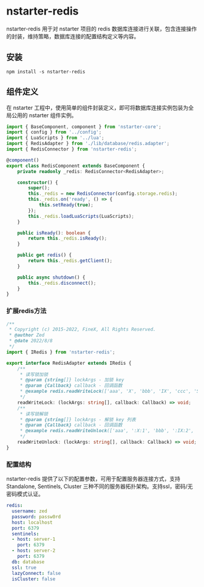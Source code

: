 # nstarter-redis

nstarter-redis 用于对 nstarter 项目的 redis 数据库连接进行关联，包含连接操作的封装，维持策略，数据库连接的配置结构定义等内容。

## 安装

```
npm install -s nstarter-redis
```

## 组件定义

在 nstarter 工程中，使用简单的组件封装定义，即可将数据库连接实例包装为全局公用的 nstarter 组件实例。

```typescript
import { BaseComponent, component } from 'nstarter-core';
import { config } from '../config';
import { LuaScripts } from '../lua';
import { RedisAdapter } from './lib/database/redis.adapter';
import { RedisConnector } from 'nstarter-redis';

@component()
export class RedisComponent extends BaseComponent {
    private readonly _redis: RedisConnector<RedisAdapter>;

    constructor() {
        super();
        this._redis = new RedisConnector(config.storage.redis);
        this._redis.on('ready', () => {
            this.setReady(true);
        });
        this._redis.loadLuaScripts(LuaScripts);
    }

    public isReady(): boolean {
        return this._redis.isReady();
    }

    public get redis() {
        return this._redis.getClient();
    }

    public async shutdown() {
        this._redis.disconnect();
    }
}
```

### 扩展redis方法


```typescript
/**
 * Copyright (c) 2015-2022, FineX, All Rights Reserved.
 * @author Zed
 * @date 2022/8/8
 */
import { IRedis } from 'nstarter-redis';

export interface RedisAdapter extends IRedis {
    /**
     * 读写锁加锁
     * @param {string[]} lockArgs - 加锁 key
     * @param {Callback} callback - 回调函数
     * @example redis.readWriteLock(['aaa', 'X', 'bbb', 'IX', 'ccc', 'S', 'ddd', 'IS'], _.noop)
     */
    readWriteLock: (lockArgs: string[], callback: Callback) => void;
    /**
     * 读写锁解锁
     * @param {string[]} lockArgs - 解锁 key 列表
     * @param {Callback} callback - 回调函数
     * @example redis.readWriteUnlock(['aaa', ':X:1', 'bbb', ':IX:2', 'ccc', ':S:3', 'ddd', ':IS:4'], _.noop)
     */
    readWriteUnlock: (lockArgs: string[], callback: Callback) => void;
}

```

### 配置结构

nstarter-redis 提供了以下的配置参数，可用于配置服务器连接方式，支持 Standalone, Sentinels, Cluster 三种不同的服务器拓扑架构。支持ssl，密码/无密码模式认证。

```yaml
redis:
  username: zed
  password: passw0rd
  host: localhost
  port: 6379
  sentinels:
  - host: server-1
    port: 6379
  - host: server-2
    port: 6379
  db: database
  ssl: true
  lazyConnect: false
  isCluster: false

```


